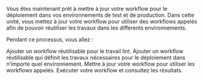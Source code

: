 
Vous êtes maintenant prêt à mettre à jour votre workflow pour le déploiement dans vos environnements de test et de production. Dans cette unité, vous mettez à jour votre workflow pour utiliser des workflows appelés afin de pouvoir réutiliser les travaux dans les différents environnements.

Pendant ce processus, vous allez :

Ajouter un workflow réutilisable pour le travail lint.
Ajouter un workflow réutilisable qui définit les travaux nécessaires pour le déploiement dans n’importe quel environnement.
Mettre à jour votre workflow pour utiliser les workflows appelés.
Exécuter votre workflow et consultez les résultats.